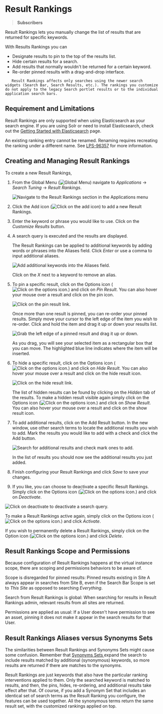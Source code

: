 # Result Rankings

> **Subscribers**

Result Rankings lets you manually change the list of results that are returned for specific keywords.

With Results Rankings you can

* Designate results to pin to the top of the results list.
* Hide certain results for a search.
* Add results that normally wouldn't be returned for a certain keyword.
* Re-order pinned results with a drag-and-drop interface.

```note::
   Result Rankings affects only searches using the newer search widgets (Search Bar, Search Results, etc.). The rankings you customize do not apply to the legacy Search portlet results or to the individual application search bars.
```

## Requirement and Limitations

Result Rankings are only supported when using Elasticsearch as your search engine. If you are using Solr or need to install Elasticsearch, check out the [Getting Started with Elasticsearch](../installing-and-upgrading-a-search-engine/elasticsearch/getting-started-with-elasticsearch.md) page.

An existing ranking entry cannot be renamed. Renaming requires recreating the ranking under a different name. See [LPS-96357](https://issues.liferay.com/browse/LPS-96357) for more information.

## Creating and Managing Result Rankings

To create a new Result Rankings,

1. From the Global Menu (![Global Menu](../../images/icon-applications-menu.png)) navigate to *Applications* &rarr; *Search Tuning* &rarr; *Result Rankings*.

   ![Navigate to the Result Rankings section in the Applications menu](result-rankings/images/01.png)

1. Click the Add icon (![Click on the add icon](../../images/icon-add.png)) to add a new Result Rankings.

1. Enter the keyword or phrase you would like to use. Click on the *Customize Results* button.

1. A search query is executed and the results are displayed.

   The Result Rankings can be applied to additional keywords by adding words or phrases into the Aliases field. Click *Enter* or use a comma to input additional aliases.

   ![Add additional keywords into the Aliases field.](result-rankings/images/02.png)

   Click on the *X* next to a keyword to remove an alias.

1. To pin a specific result, click on the Options icon (![Click on the options icon.](../../images/icon-options.png)) and click on *Pin Result*. You can also hover your mouse over a result and click on the pin icon.

   ![Click on the pin result link.](result-rankings/images/03.png)

   Once more than one result is pinned, you can re-order your pinned results. Simply move your cursor to the left edge of the item you wish to re-order. Click and hold the item and drag it up or down your results list.

   ![Grab the left edge of a pinned result and drag it up or down.](result-rankings/images/04.png)

   As you drag, you will see your selected item as a rectangular box that you can move. The highlighted blue line indicates where the item will be inserted.

1. To hide a specific result, click on the Options icon (![Click on the options icon.](../../images/icon-options.png)) and click on *Hide Result*. You can also hover your mouse over a result and click on the hide result icon.

   ![Click on the hide result link.](result-rankings/images/03.png)

   The list of hidden results can be found by clicking on the *Hidden* tab of the results. To make a hidden result visible again simply click on the Options icon (![Click on the options icon.](../../images/icon-options.png)) and click on *Show Result*. You can also hover your mouse over a result and click on the show result icon. 

1. To add additional results, click on the Add Result button. In the new window, use other search terms to locate the additional results you wish to add. Mark the results you would like to add with a check and click the Add button.

   ![Search for additional results and check mark ones to add.](result-rankings/images/05.png)

   In the list of results you should now see the additional results you just added.

 1. Finish configuring your Result Rankings and click *Save* to save your changes.

 1. If you like, you can choose to deactivate a specific Result Rankings. Simply click on the Options icon (![Click on the options icon.](../../images/icon-options.png)) and click on *Deactivate*.

   ![Click on deactivate to deactivate a search query.](result-rankings/images/06.png)

   To make a Result Rankings active again, simply click on the Options icon (![Click on the options icon.](../../images/icon-options.png)) and click *Activate*. 

   If you wish to permanently delete a Result Rankings, simply click on the Option icon (![Click on the options icon.](../../images/icon-options.png)) and click *Delete*.

## Result Rankings Scope and Permissions

Because configuration of Result Rankings happens at the virtual instance scope, there are scoping and permissions behaviors to be aware of.

Scope is disregarded for pinned results: Pinned results existing in Site A always appear in searches from Site B, even if the Search Bar Scope is set to *This Site* as opposed to searching *Everything*.

Search from Result Rankings is global: When searching for results in Result Rankings admin, relevant results from all sites are returned.

Permissions are applied as usual: If a User doesn't have permission to see an asset, pinning it does not make it appear in the search results for that User.

## Result Rankings Aliases versus Synonyms Sets

The similarities between Result Rankings and Synonyms Sets might cause some confusion. Remember that [Synonyms Sets ](./synonym-sets.m) expand the search to include results matched by additional (synonymous) keywords, so more results are returned if there are matches to the synonyms.

Result Rankings are just keywords that also have the particular ranking interventions applied to them. Only the searched keyword is matched to results, and then, the pins, hides, re-ordering, and additional results take effect after that. Of course, if you add a Synonym Set that includes an identical set of search terms as the Result Ranking you configure, the features can be used together. All the synonymous terms return the same result set, with the customized rankings applied on top.
